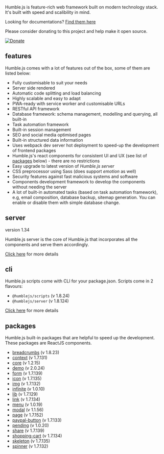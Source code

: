 Humble.js is feature-rich web framework built on modern technology stack. It's built with speed and scalibility in mind.

Looking for documentations? [Find them here](/docs)

Please consider donating to this project and help make it open source.

[![Donate](https://gdl.muflihun.com/donate.png?v2)](https://www.paypal.me/zuhd/100)

## features

Humble.js comes with a lot of features out of the box, some of them are listed below:

* Fully customisable to suit your needs
* Server side rendered
* Automatic code splitting and load balancing
* Highly scalable and easy to adapt
* PWA-ready with service worker and customisable URLs
* RESTful API framework
* Database framework: schema management, modelling and querying, all built-in
* Task automation framework
* Built-in session management
* SEO and social media optimised pages
* Built-in structured data information
* Uses webpack dev server hot deployment to speed-up the development of frontend packages
* Humble.js's react components for consistent UI and UX (see list of [packages](/#packages) below) - there are no restrictions
* Easy upgrade to latest version of _Humble.js server_
* CSS preprocessor using Sass (does support _emotion_ as well)
* Security features against fast malicious systems and software
* Components development framework to develop the components without needing the server
* A lot of built-in automated tasks (based on task automation framework), e.g, email composition, database backup, sitemap generation. You can enable or disable them with simple database change.

## server

version 1.34

Humble.js server is the core of Humble.js that incorporates all the components and serve them accordingly.

[Click here](/server) for more details

## cli

Humble.js scripts come with CLI for your package.json. Scripts come in 2 flavours:

* `@humblejs/scripts` (v 1.8.24)
* `@humblejs/server` (v 1.8.124)

[Click here](/cli) for more details

## packages

Humble.js built-in packages that are helpful to speed up the development. These packages are ReactJS components.


 * [breadcrumbs](/pkg/breadcrumbs) (v 1.8.23)
 * [context](/pkg/context) (v 1.7.131)
 * [core](/pkg/core) (v 1.2.15)
 * [demo](/pkg/demo) (v 2.0.24)
 * [form](/pkg/form) (v 1.7.139)
 * [icon](/pkg/icon) (v 1.7.135)
 * [img](/pkg/img) (v 1.7.132)
 * [infinite](/pkg/infinite) (v 1.0.10)
 * [lib](/pkg/lib) (v 1.7.129)
 * [link](/pkg/link) (v 1.7.134)
 * [menu](/pkg/menu) (v 1.0.19)
 * [modal](/pkg/modal) (v 1.1.56)
 * [page](/pkg/page) (v 1.7.152)
 * [paypal-button](/pkg/paypal-button) (v 1.7.133)
 * [pending](/pkg/pending) (v 1.0.20)
 * [share](/pkg/share) (v 1.7.139)
 * [shopping-cart](/pkg/shopping-cart) (v 1.7.134)
 * [skeleton](/pkg/skeleton) (v 1.7.135)
 * [spinner](/pkg/spinner) (v 1.7.132)
